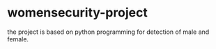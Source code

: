 # womensecurity-project
the project is based on python programming for detection of male and female.

